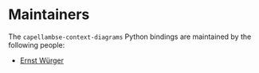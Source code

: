 <!--
 ~ SPDX-FileCopyrightText: Copyright DB InfraGO AG and the capellambse-context-diagrams contributors
 ~ SPDX-License-Identifier: Apache-2.0
 -->

# Maintainers

The `capellambse-context-diagrams` Python bindings are maintained by the following people:

- [Ernst Würger](mailto:ernst.wuerger@deutschebahn.com)
